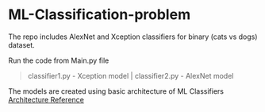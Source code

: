 # ML-Classification-problem
The repo includes AlexNet and Xception classifiers for binary (cats vs dogs) dataset.

Run the code from Main.py file 
>classifier1.py - Xception model |
>classifier2.py - AlexNet model

The models are created using basic architecture of ML Classifiers
[Architecture Reference](https://www.pyimagesearch.com/2017/03/20/imagenet-vggnet-resnet-inception-xception-keras/) 